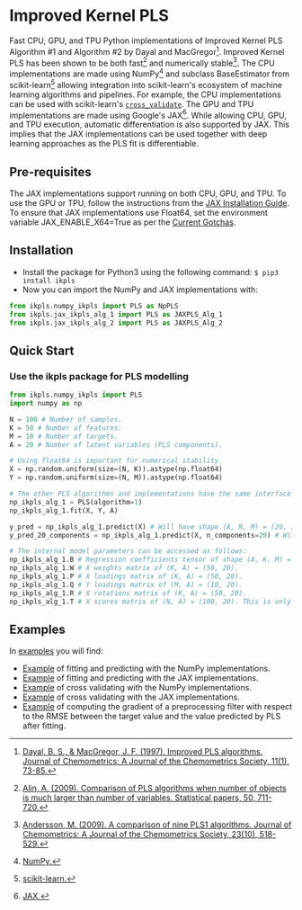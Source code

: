 # Improved Kernel PLS
Fast CPU, GPU, and TPU Python implementations of Improved Kernel PLS Algorithm #1 and Algorithm #2 by Dayal and MacGregor[^1]. Improved Kernel PLS has been shown to be both fast[^2] and numerically stable[^3].
The CPU implementations are made using NumPy[^4] and subclass BaseEstimator from scikit-learn[^5] allowing integration into scikit-learn's ecosystem of machine learning algorithms and pipelines. For example, the CPU implementations can be used with scikit-learn's [`cross_validate`](https://scikit-learn.org/stable/modules/generated/sklearn.model_selection.cross_validate.html).
The GPU and TPU implementations are made using Google's JAX[^6]. While allowing CPU, GPU, and TPU execution, automatic differentiation is also supported by JAX. This implies that the JAX implementations can be used together with deep learning approaches as the PLS fit is differentiable.

[^1]: [Dayal, B. S., & MacGregor, J. F. (1997). Improved PLS algorithms. Journal of Chemometrics: A Journal of the Chemometrics Society, 11(1), 73-85.](https://doi.org/10.1002/(SICI)1099-128X(199701)11:1%3C73::AID-CEM435%3E3.0.CO;2-%23)
[^2]: [Alin, A. (2009). Comparison of PLS algorithms when number of objects is much larger than number of variables. Statistical papers, 50, 711-720.](https://link.springer.com/content/pdf/10.1007/s00362-009-0251-7.pdf)
[^3]: [Andersson, M. (2009). A comparison of nine PLS1 algorithms. Journal of Chemometrics: A Journal of the Chemometrics Society, 23(10), 518-529.](https://analyticalsciencejournals.onlinelibrary.wiley.com/doi/pdf/10.1002/cem.1248?)
[^4]: [NumPy.](https://numpy.org/)
[^5]: [scikit-learn.](https://scikit-learn.org/stable/)
[^6]: [JAX.](https://jax.readthedocs.io/en/latest/)


## Pre-requisites
The JAX implementations support running on both CPU, GPU, and TPU. To use the GPU or TPU, follow the instructions from the [JAX Installation Guide](https://jax.readthedocs.io/en/latest/installation.html).
To ensure that JAX implementations use Float64, set the environment variable JAX_ENABLE_X64=True as per the [Current Gotchas](https://github.com/google/jax#current-gotchas).

## Installation
* Install the package for Python3 using the following command:
`$ pip3 install ikpls`
* Now you can import the NumPy and JAX implementations with:
```python
from ikpls.numpy_ikpls import PLS as NpPLS
from ikpls.jax_ikpls_alg_1 import PLS as JAXPLS_Alg_1
from ikpls.jax_ikpls_alg_2 import PLS as JAXPLS_Alg_2
```

## Quick Start
### Use the ikpls package for PLS modelling
```python
from ikpls.numpy_ikpls import PLS
import numpy as np

N = 100 # Number of samples.
K = 50 # Number of features.
M = 10 # Number of targets.
A = 20 # Number of latent variables (PLS components).

# Using float64 is important for numerical stability.
X = np.random.uniform(size=(N, K)).astype(np.float64)
Y = np.random.uniform(size=(N, M)).astype(np.float64)

# The other PLS algorithms and implementations have the same interface for fit() and predict().
np_ikpls_alg_1 = PLS(algorithm=1)
np_ikpls_alg_1.fit(X, Y, A)

y_pred = np_ikpls_alg_1.predict(X) # Will have shape (A, N, M) = (20, 100, 10).
y_pred_20_components = np_ikpls_alg_1.predict(X, n_components=20) # Will have shape (N, M) = (100, 10).

# The internal model parameters can be accessed as follows:
np_ikpls_alg_1.B # Regression coefficients tensor of shape (A, K, M) = (20, 50, 10).
np_ikpls_alg_1.W # X weights matrix of (K, A) = (50, 20).
np_ikpls_alg_1.P # X loadings matrix of (K, A) = (50, 20).
np_ikpls_alg_1.Q # Y loadings matrix of (M, A) = (10, 20).
np_ikpls_alg_1.R # X rotations matrix of (K, A) = (50, 20).
np_ikpls_alg_1.T # X scores matrix of (N, A) = (100, 20). This is only computed for IKPLS Algorithm #1.
```

## Examples
In [examples](examples/) you will find:
* [Example](examples/fit_predict_numpy.py) of fitting and predicting with the NumPy implementations.
* [Example](examples/fit_predict_jax.py) of fitting and predicting with the JAX implementations.
* [Example](examples/cross_val_numpy.py) of cross validating with the NumPy implementations.
* [Example](examples/cross_val_jax.py) of cross validating with the JAX implementations.
* [Example](examples/gradient_jax.py) of computing the gradient of a preprocessing filter with respect to the RMSE between the target value and the value predicted by PLS after fitting.